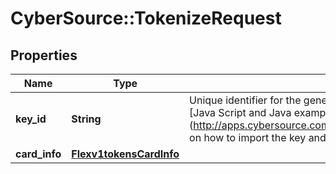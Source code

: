 # CyberSource::TokenizeRequest

## Properties
Name | Type | Description | Notes
------------ | ------------- | ------------- | -------------
**key_id** | **String** | Unique identifier for the generated token. This is obtained from the Generate Key request. See the [Java Script and Java examples] (http://apps.cybersource.com/library/documentation/dev_guides/Secure_Acceptance_Flex/Key/html) on how to import the key and encrypt using the imported key. | 
**card_info** | [**Flexv1tokensCardInfo**](Flexv1tokensCardInfo.md) |  | [optional] 


